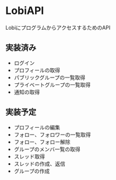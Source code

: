 # LobiAPI
LobiにプログラムからアクセスするためのAPI

## 実装済み
- ログイン
- プロフィールの取得
- パブリックグループの一覧取得
- プライベートグループの一覧取得
- 通知の取得

## 実装予定
- プロフィールの編集
- フォロー、フォロワーの一覧取得
- フォロー、フォロー解除
- グループのメンバ一覧の取得
- スレッド取得
- スレッドの作成、返信
- グループの作成
